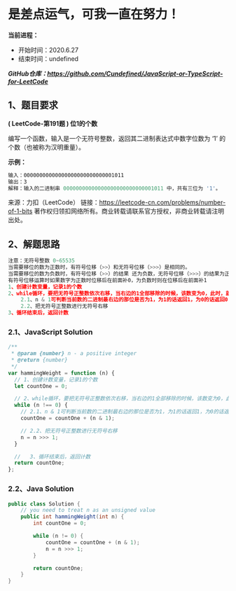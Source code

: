 ﻿# 是差点运气，可我一直在努力！
**当前进程：**

 - 开始时间：2020.6.27 
 - 结束时间：undefined

***GitHub仓库：https://github.com/Cundefined/JavaScript-or-TypeScript-for-LeetCode***



## 1、题目要求
**( LeetCode-第191题 )  位1的个数**
       
编写一个函数，输入是一个无符号整数，返回其二进制表达式中数字位数为 ‘1’ 的个数（也被称为汉明重量）。

**示例：**
```javascript
输入：00000000000000000000000000001011
输出：3
解释：输入的二进制串 00000000000000000000000000001011 中，共有三位为 '1'。
```

来源：力扣（LeetCode）
链接：https://leetcode-cn.com/problems/number-of-1-bits
著作权归领扣网络所有。商业转载请联系官方授权，非商业转载请注明出处。


## 2、解题思路
```javascript
注意：无符号整数 0~65535
当需要移位的数为正数时，有符号位移（>>）和无符号位移（>>>）是相同的。
当需要移位的数为负数时，有符号位移（>>）的结果 还为负数，无符号位移（>>>）的结果为正数。
有符号位移运算时如果数字为正数时位移后在前面补0，为负数时则在位移后在前面补1
1、创建计数变量，记录1的个数
2、while循环，要把无符号正整数依次右移，当右边的1全部移除的时候，该数变为0，此时，就停止循环计数了：
    2.1、n & 1可判断当前数的二进制最右边的那位是否为1，为1的话返回1，为0的话返回0
    2.2、把无符号正整数进行无符号右移
3、循环结束后，返回计数
```


### 2.1、JavaScript Solution

```javascript
/**
 * @param {number} n - a positive integer
 * @return {number}
 */
var hammingWeight = function (n) {
  // 1、创建计数变量，记录1的个数
  let countOne = 0;

  // 2、while循环，要把无符号正整数依次右移，当右边的1全部移除的时候，该数变为0，此时，就停止循环计数了：
  while (n !== 0) {
    // 2.1、n & 1可判断当前数的二进制最右边的那位是否为1，为1的话返回1，为0的话返回0
    countOne = countOne + (n & 1);

    // 2.2、把无符号正整数进行无符号右移
    n = n >>> 1;
  }

  //   3、循环结束后，返回计数
  return countOne;
};
```

### 2.2、Java Solution

```java
public class Solution {
    // you need to treat n as an unsigned value
    public int hammingWeight(int n) {
        int countOne = 0;

        while (n != 0) {
            countOne = countOne + (n & 1);
            n = n >>> 1;
        }

        return countOne;
    }
}
```


